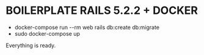 # BOILERPLATE RAILS 5.2.2 + DOCKER

* docker-compose run --rm web rails db:create db:migrate
* sudo docker-compose up

Everything is ready.
